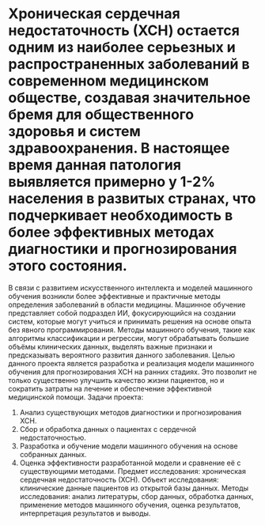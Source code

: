 # Хроническая сердечная недостаточность (ХСН) остается одним из наиболее серьезных и распространенных заболеваний в современном медицинском обществе, создавая значительное бремя для общественного здоровья и систем здравоохранения. В настоящее время данная патология выявляется примерно у 1-2% населения в развитых странах, что подчеркивает необходимость в более эффективных методах диагностики и прогнозирования этого состояния.
В связи с развитием искусственного интеллекта и моделей машинного обучения возникли более эффективные и практичные методы определения заболеваний в области медицины. Машинное обучение представляет собой подраздел ИИ, фокусирующийся на создании систем, которые могут учиться и принимать решения на основе опыта без явного программирования. Методы машинного обучения, такие как алгоритмы классификации и регрессии, могут обрабатывать большие объёмы клинических данных, выделять важные признаки и предсказывать вероятного развития данного заболевания. 
Целью данного проекта является разработка и реализация модели машинного обучения для прогнозирования ХСН на ранних стадиях. Это позволит не только существенно улучшить качество жизни пациентов, но и сократить затраты на лечение и обеспечение эффективной медицинской помощи.
Задачи проекта:
1.	Анализ существующих методов диагностики и прогнозирования ХСН.
2.	Сбор и обработка данных о пациентах с сердечной недостаточностью.
3.	Разработка и обучение модели машинного обучения на основе собранных данных.
4.	Оценка эффективности разработанной модели и сравнение её с существующими методами.
Предмет исследования: хроническая сердечная недостаточность (ХСН).
Объект исследования: клинические данные пациентов из открытой базы данных.
Методы исследования: анализ литературы, сбор данных, обработка данных, применение методов машинного обучения, оценка результатов, интерпретация результатов и выводы.
